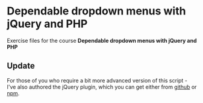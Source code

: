 # Dependable dropdown menus with jQuery and PHP
Exercise files for the course **Dependable dropdown menus with jQuery and PHP**

## Update
For those of you who require a bit more advanced version of this script - I've also authored the jQuery plugin, which you can get either from [github](https://github.com/sebastiansulinski/cascading-dropdown) or [npm](https://www.npmjs.com/package/cascading-dropdown).
